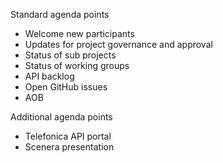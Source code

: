 Standard agenda points
- Welcome new participants
- Updates for project governance and approval
- Status of sub projects
- Status of working groups
- API backlog
- Open GitHub issues
- AOB

Additional agenda points
- Telefonica API portal
- Scenera presentation
